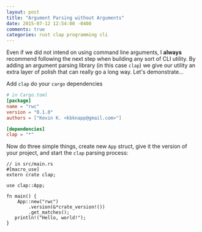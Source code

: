 ```yaml
---
layout: post
title: "Argument Parsing without Arguments"
date: 2015-07-12 12:54:00 -0400
comments: true
categories: rust clap programming cli
---
```


Even if we did not intend on using command line arguments, I **always** recommend following the next step when building any sort of CLI utility. By adding an argument parsing library (in this case `clap`) we give our utility an extra layer of polish that can really go a long way. Let's demonstrate...

Add `clap` do your `cargo` dependencies

```toml
# in Cargo.toml
[package]
name = "rwc"
version = "0.1.0"
authors = ["Kevin K. <kbknapp@gmail.com>"]

[dependencies]
clap = "*"
```

Now do three simple things, create new `App` struct, give it the version of your project, and start the `clap` parsing process:

```
// in src/main.rs
#[macro_use]
extern crate clap;

use clap::App;

fn main() {
	App::new("rwc")
    	.version(&*crate_version!())
        .get_matches();
   println!("Hello, world!");
}
```